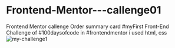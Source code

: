 # Frontend-Mentor---callenge01
Frontend Mentor callenge Order summary card
#myFirst
Front-End Challenge of #100daysofcode in #frontendmentor
i used html, css
![my-challenge1](https://user-images.githubusercontent.com/72417447/170528131-f8c63262-f612-4915-9615-817fa4c16e25.PNG)

